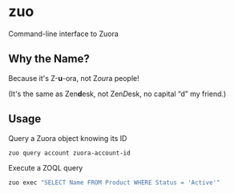 # zuo

Command-line interface to Zuora

## Why the Name?

Because it's Z-**u**-ora, not Z*ou*ra people!

(It's the same as Zen**d**esk, not Zen*D*esk, no capital “d” my friend.)

## Usage

Query a Zuora object knowing its ID

```sh
zuo query account zuora-account-id
```

Execute a ZOQL query

```sh
zuo exec "SELECT Name FROM Product WHERE Status = 'Active'"
```
